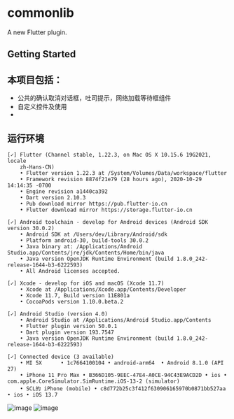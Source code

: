 # commonlib

A new Flutter plugin.

## Getting Started

## 本项目包括：

- 公共的确认取消对话框，吐司提示，网络加载等待框组件
- 自定义控件及使用
- 


## 运行环境

```
[✓] Flutter (Channel stable, 1.22.3, on Mac OS X 10.15.6 19G2021, locale
    zh-Hans-CN)
    • Flutter version 1.22.3 at /System/Volumes/Data/workspace/flutter
    • Framework revision 8874f21e79 (28 hours ago), 2020-10-29 14:14:35 -0700
    • Engine revision a1440ca392
    • Dart version 2.10.3
    • Pub download mirror https://pub.flutter-io.cn
    • Flutter download mirror https://storage.flutter-io.cn

[✓] Android toolchain - develop for Android devices (Android SDK version 30.0.2)
    • Android SDK at /Users/dev/Library/Android/sdk
    • Platform android-30, build-tools 30.0.2
    • Java binary at: /Applications/Android Studio.app/Contents/jre/jdk/Contents/Home/bin/java
    • Java version OpenJDK Runtime Environment (build 1.8.0_242-release-1644-b3-6222593)
    • All Android licenses accepted.

[✓] Xcode - develop for iOS and macOS (Xcode 11.7)
    • Xcode at /Applications/Xcode.app/Contents/Developer
    • Xcode 11.7, Build version 11E801a
    • CocoaPods version 1.10.0.beta.2

[✓] Android Studio (version 4.0)
    • Android Studio at /Applications/Android Studio.app/Contents
    • Flutter plugin version 50.0.1
    • Dart plugin version 193.7547
    • Java version OpenJDK Runtime Environment (build 1.8.0_242-release-1644-b3-6222593)

[✓] Connected device (3 available)
    • MI 5X      • 1c7664100104 • android-arm64  • Android 8.1.0 (API 27)
    • iPhone 11 Pro Max • B366D105-9EEC-47E4-A0CE-94C43E9ACD2D • ios • com.apple.CoreSimulator.SimRuntime.iOS-13-2 (simulator)
    • SCL的 iPhone (mobile) • c8d772b25c3f412f630906165970b0871bb527aa • ios • iOS 13.7
```
![image](https://github.com/JeremyTanZone/flutter_commonlib/blob/master/screenshots/screen_home.png)
![image](https://github.com/JeremyTanZone/flutter_commonlib/blob/master/screenshots/screen_home.png)